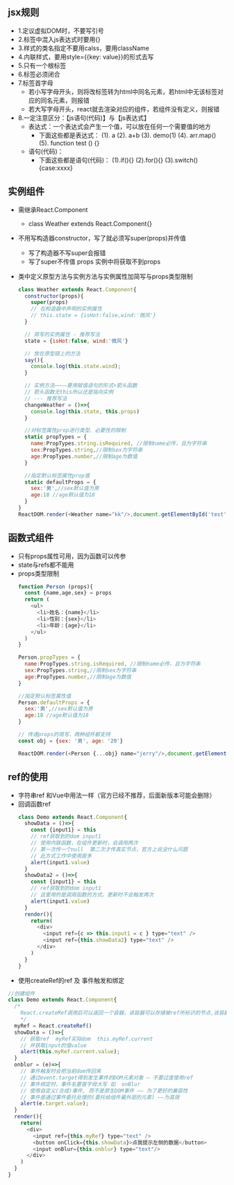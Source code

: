 <!--
 * @Author: mrzou
 * @Date: 2021-04-07 17:30:01
 * @LastEditors: mrzou
 * @LastEditTime: 2021-04-10 00:40:12
 * @Description: file content
-->
## jsx规则
- 1.定议虚拟DOM时，不要写引号
- 2.标签中混入js表达式时要用{}
- 3.样式的类名指定不要用calss，要用className
- 4.内联样式，要用style={{key: value}}的形式去写
- 5.只有一个根标签
- 6.标签必须闭合
- 7.标签首字母
    - 若小写字母开头，则将改标签转为html中同名元素，若html中无该标签对应的同名元素，则报错
    - 若大写字母开头，react就去渲染对应的组件，若组件没有定义，则报错
- 8.一定注意区分：【js语句(代码)】与【js表达式】
  - 表达式：一个表达式会产生一个值，可以放在任何一个需要值的地方
    - 下面这些都是表达式：
      (1). a
      (2). a+b
      (3). demo(1)
      (4). arr.map() 
      (5). function test () {}
  - 语句(代码)：
    - 下面这些都是语句(代码)：
      (1).if(){}
      (2).for(){}
      (3).switch(){case:xxxx}

## 实例组件
- 需继承React.Component
  
  - class Weather extends React.Component{}
- 不用写构造器constructor，写了就必须写super(props)并传值
  - 写了构造器不写super会报错
  - 写了super不传值 props 实例中将获取不到props  
- 类中定义原型方法与实例方法与实例属性加简写与props类型限制
  ```javascript
  class Weather extends React.Component{
    constructor(props){
      super(props)
      // 在构造器中声明的实例属性
      // this.state = {isHot:false,wind:'微风'}
    }

    // 简写的实例属性 - 推荐写法
    state = {isHot:false, wind:'微风'}

    // 放在原型链上的方法
    say(){
      console.log(this.state.wind);
    }

    // 实例方法————要用赋值语句的形式+箭头函数
    // 箭头函数无this所以还是指向实例
    // --- 推荐写法
    changeWeather = ()=>{
      console.log(this.state, this.props)
    }

    //对标签属性prop进行类型、必要性的限制
    static propTypes = {
      name:PropTypes.string.isRequired, //限制name必传，且为字符串
      sex:PropTypes.string,//限制sex为字符串
      age:PropTypes.number,//限制age为数值
    }

    //指定默认标签属性prop值
    static defaultProps = {
      sex:'男',//sex默认值为男
      age:18 //age默认值为18
    }
  }
  ReactDOM.render(<Weather name="kk"/>,document.getElementById('test'))
  ```
## 函数式组件
- 只有props属性可用，因为函数可以传参
- state与refs都不能用
- props类型限制
  ```javascript
  function Person (props){
    const {name,age,sex} = props
    return (
      <ul>
        <li>姓名：{name}</li>
        <li>性别：{sex}</li>
        <li>年龄：{age}</li>
      </ul>
    )
  }
  
  Person.propTypes = {
    name:PropTypes.string.isRequired, //限制name必传，且为字符串
    sex:PropTypes.string,//限制sex为字符串
    age:PropTypes.number,//限制age为数值
  }

  //指定默认标签属性值
  Person.defaultProps = {
    sex:'男',//sex默认值为男
    age:18 //age默认值为18
  }

  // 传递props的简写，两种组件都支持
  const obj = {sex: '男', age: '20'}

  ReactDOM.render(<Person {...obj} name="jerry"/>,document.getElementById('test1'))
  ```
## ref的使用
- 字符串ref 和Vue中用法一样（官方已经不推荐，后面新版本可能会删除）
- 回调函数ref
  ```javascript
  class Demo extends React.Component{
    showData = ()=>{
      const {input1} = this
      // ref获取到的dom input1
      // 使用内联函数，在组件更新时，会调用两次
      // 第一次传一个null  第二次才传真实节点，官方上说没什么问题
      // 此方式工作中使用居多
      alert(input1.value)
    }
    showData2 = ()=>{
      const {input1} = this
      // ref获取到的dom input1
      // 这里用的是调用函数的方式，更新时不会触发两次
      alert(input1.value)
    }
    render(){
      return(
        <div>
          <input ref={c => this.input1 = c } type="text" />
          <input ref={this.showData2} type="text" />
        </div>
      )
    }
  }
  ```
- 使用createRef的ref 及 事件触发和绑定
```javascript
//创建组件
class Demo extends React.Component{
  /* 
    React.createRef调用后可以返回一个容器，该容器可以存储被ref所标识的节点,该容器是“专人专用”的
    */
  myRef = React.createRef()
  showData = ()=>{
    // 获取ref  myRef实际dom  this.myRef.current
    // 并获取input的值value
    alert(this.myRef.current.value);
  }
  onblur = (e)=>{
    // 事件触发时会把当前dom传回来 
    // 通过event.target得到发生事件的DOM元素对象 — 不要过度使用ref
    // 事件绑定时，事件名要首字母大写 如  onBlur
    // 使用自定义(合成)事件, 而不是原生DOM事件 —— 为了更好的兼容性
    // 事件是通过事件委托处理的(委托给组件最外层的元素) ——为高效
    alert(e.target.value);
  }
  render(){
    return(
      <div>
        <input ref={this.myRef} type="text" />
        <button onClick={this.showData}>点我提示左侧的数据</button>
        <input onBlur={this.onblur} type="text"/>
      </div>
    )
  }
}
```
